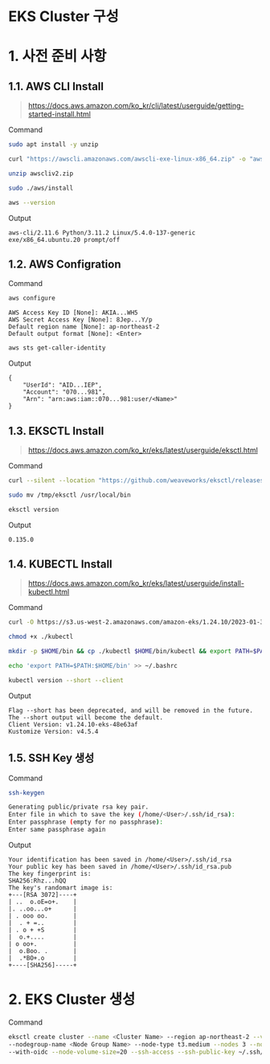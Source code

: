 # EKS Cluster 구성



# 1. 사전 준비 사항

## 1.1. AWS CLI Install

> https://docs.aws.amazon.com/ko_kr/cli/latest/userguide/getting-started-install.html

Command

```bash
sudo apt install -y unzip
```

```bash
curl "https://awscli.amazonaws.com/awscli-exe-linux-x86_64.zip" -o "awscliv2.zip"
```

```bash
unzip awscliv2.zip
```

```bash
sudo ./aws/install
```

```bash
aws --version
```



Output

```
aws-cli/2.11.6 Python/3.11.2 Linux/5.4.0-137-generic exe/x86_64.ubuntu.20 prompt/off
```



## 1.2. AWS Configration

Command

```bash
aws configure
```

```
AWS Access Key ID [None]: AKIA...WH5
AWS Secret Access Key [None]: 8Jep...Y/p
Default region name [None]: ap-northeast-2
Default output format [None]: <Enter>
```

```bash
aws sts get-caller-identity
```



Output

```
{
    "UserId": "AID...IEP",
    "Account": "070...981",
    "Arn": "arn:aws:iam::070...981:user/<Name>"
}
```



## 1.3. EKSCTL Install

> https://docs.aws.amazon.com/ko_kr/eks/latest/userguide/eksctl.html

Command

```bash
curl --silent --location "https://github.com/weaveworks/eksctl/releases/latest/download/eksctl_$(uname -s)_amd64.tar.gz" | tar xz -C /tmp
```

```bash
sudo mv /tmp/eksctl /usr/local/bin
```

```bash
eksctl version
```



Output

```
0.135.0
```



## 1.4. KUBECTL Install

> https://docs.aws.amazon.com/ko_kr/eks/latest/userguide/install-kubectl.html

Command

```bash
curl -O https://s3.us-west-2.amazonaws.com/amazon-eks/1.24.10/2023-01-30/bin/linux/amd64/kubectl
```

```bash
chmod +x ./kubectl
```

```bash
mkdir -p $HOME/bin && cp ./kubectl $HOME/bin/kubectl && export PATH=$PATH:$HOME/bin
```

```bash
echo 'export PATH=$PATH:$HOME/bin' >> ~/.bashrc
```

```bash
kubectl version --short --client
```



Output

```
Flag --short has been deprecated, and will be removed in the future. The --short output will become the default.
Client Version: v1.24.10-eks-48e63af
Kustomize Version: v4.5.4
```



## 1.5. SSH Key 생성

Command

```bash
ssh-keygen
```

```bash
Generating public/private rsa key pair.
Enter file in which to save the key (/home/<User>/.ssh/id_rsa):
Enter passphrase (empty for no passphrase):
Enter same passphrase again
```



Output

```
Your identification has been saved in /home/<User>/.ssh/id_rsa
Your public key has been saved in /home/<User>/.ssh/id_rsa.pub
The key fingerprint is:
SHA256:Rhz...hQQ
The key's randomart image is:
+---[RSA 3072]----+
| ..  o.oE=o+.    |
|. ..oo...o+      |
| . ooo oo.       |
|  . + =..        |
| . o + +S        |
|  o.+....        |
| o oo+.          |
|  o.Boo. .       |
|  .*BO+.o        |
+----[SHA256]-----+
```



# 2. EKS Cluster 생성

Command

```bash
eksctl create cluster --name <Cluster Name> --region ap-northeast-2 --version 1.24 \
--nodegroup-name <Node Group Name> --node-type t3.medium --nodes 3 --nodes-min 3 --nodes-max 6 \
--with-oidc --node-volume-size=20 --ssh-access --ssh-public-key ~/.ssh/id_rsa.pub
```
